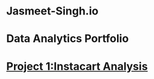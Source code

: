# Jasmeet-Singh.io
# Data Analytics Portfolio

# [Project 1:Instacart Analysis](https://github.com/Jassdhillon91/Instacart-Analysis)
